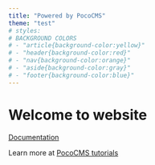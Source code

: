 ```yaml
---
title: "Powered by PocoCMS"
theme: "test"
# styles:
# BACKGROUND COLORS
# - "article{background-color:yellow}"
# - "header{background-color:red}"
# - "nav{background-color:orange}"
# - "aside{background-color:gray}"
# - "footer{background-color:blue}"
---
```


# Welcome to website

[Documentation](docs/index.html)

Learn more at [PocoCMS tutorials](https://pococms.com/docs/tutorials.html) 
